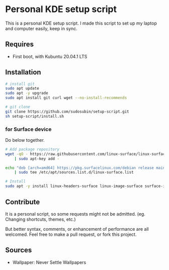 # Personal KDE setup script

This is a personal KDE setup script. I made this script to set up my laptop and computer easily, keep in sync.

## Requires

- First boot, with Kubuntu 20.04.1 LTS

## Installation

```sh
# install git
sudo apt update
sudo apt -y upgrade
sudo apt install git curl wget --no-install-recommends

# git clone
git clone https://github.com/sudosubin/setup-script.git
sh setup-script/install.sh
```

### for Surface device

Do below together.

```sh
# Add package repository
wget -qO - https://raw.githubusercontent.com/linux-surface/linux-surface/master/pkg/keys/surface.asc \
    | sudo apt-key add -

echo "deb [arch=amd64] https://pkg.surfacelinux.com/debian release main" \
    | sudo tee /etc/apt/sources.list.d/linux-surface.list

# Install
sudo apt -y install linux-headers-surface linux-image-surface surface-ipts-firmware libwacom-surface iptsd linux-surface-secureboot-mok
```

## Contribute

It is a personal script, so some requests might not be admitted. (eg. Changing shortcuts, themes, etc.)

But better syntax, comments, or enhancement of performance are all welcomed. Feel free to make a pull request, or fork
this project.

## Sources

- Wallpaper: Never Settle Wallpapers
